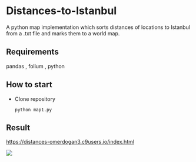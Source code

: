 # Distances-to-Istanbul

A python map implementation which sorts distances of locations to Istanbul from a .txt file and marks them to a world map.

## Requirements

pandas , folium , python

## How to start
- Clone repository

  `python map1.py`

## Result
https://distances-omerdogan3.c9users.io/index.html

<a href="https://hizliresim.com/jQXG1r"><img src="https://i.hizliresim.com/jQXG1r.png"></a>

